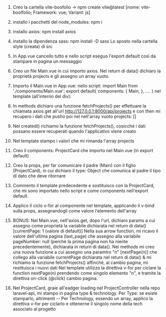 1. Creo la cartella vite-boofolio -> npm create vite@latest [nome: vite-boolfolio; Framework: vue; Variant: js]
2. installo i pacchetti del node_modules: npm i
3. installo axios: npm install axios
4. installo la dipendenza sass: npm install -D sass
   Lo sposto nella cartella style (creata) di src

5. In App.vue cancello tutto e nello script eseguo l'export default così da stampare in pagina un messaggio

6. Creo un file Main.vue in cui importo axios.
   Nel return di data() dichiaro la proprietà projects e gli assegno un array vuoto.

7. Importo il Main.vue in App.vue:
nello script: import Main from './components/Main.vue';
export default{ components: { Main, }, .... }
nel template (all'interno del div): <Main />

8. In methods dichiaro una funzione fetchProjects() per effettuare la chiamata axios.get all'url http://127.0.0.1:8000/api/projects e con then mi recupero i dati che pusho poi nel nell'array vuoto projects: []

9. Nel created() richiamo la funzione fetchProjects(), cosicché i dati possano essere recuperati quando l'applicativo viene creato

10. Nel template stampo i valori che mi rimanda l'array projects

11. Creo il components: ProjectCard che importo nel Main.vue (in export default)

12. Creo la props, per far comunicare il padre (Main) con il figlio (ProjectCard), in cui dichiaro il type: Object che comunica al padre il tipo di dato che deve ritornare

13. Commento il template predecedente e sostituisco con la ProjectCard, che mi sono importato nello script e come components nell'export default.

14. Applico il ciclo v-for al componente nel template, applicando il v-bind sulla props, assegnandogli come valore l'elemento dell'array

15. BONUS: Nel Main.vue, nell'axios.get, dopo l'url, dichiaro params a cui assegno come proprietà la variabile dichiarata nel return di data() [currentPage: 1 (valore di default)]
    Nella sua arrow function, mi ricavo il valore dell'ultima pagina (last_page) che assegno alla variabile pageNumber: null (perchè la prima pagina non ha niente precedentemente), dichiarata in return di data().
    Nei methods mi creo una nuova funzione a cui assegno una paramtro "n" [nextPage(n)] che collego alla variabile currentPage dichiarata nel return di data() & mi richiamo la
    funzione fetchProjects() affinché, al cambio pagina, mi restituisca i nuovi dati
    Nel template utilizzo la direttiva v-for per ciclare la function nextPage(n) prendendo come singolo elemento "n", e tramite la direttiva on-click (@click) cambio pagina.

16. Nel ProjectCard, graie all'eadger loading nel ProjectController nella repo laravel-api, mi stampo in pagina type & technology.
    Per Type: se esiste stamparlo, altrimenti --
    Per Technology, essendo un array, applico la direttiva v-for per ciclarlo e ottenerne il singolo nome della tech associato al progetto